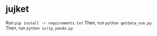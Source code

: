 # jujket
Run `pip install -r requirements.txt`
Then, run `python getdata_nse.py`
Then, run `python scrip_panda.py`
